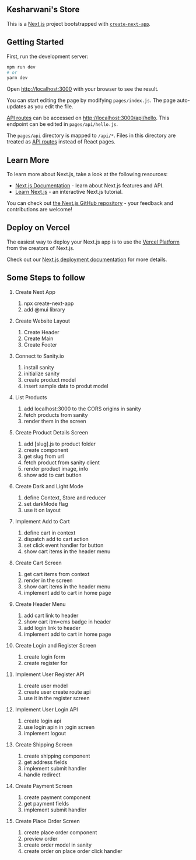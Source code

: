 ## Kesharwani's Store

This is a [Next.js](https://nextjs.org/) project bootstrapped with [`create-next-app`](https://github.com/vercel/next.js/tree/canary/packages/create-next-app).

## Getting Started

First, run the development server:

```bash
npm run dev
# or
yarn dev
```

Open [http://localhost:3000](http://localhost:3000) with your browser to see the result.

You can start editing the page by modifying `pages/index.js`. The page auto-updates as you edit the file.

[API routes](https://nextjs.org/docs/api-routes/introduction) can be accessed on [http://localhost:3000/api/hello](http://localhost:3000/api/hello). This endpoint can be edited in `pages/api/hello.js`.

The `pages/api` directory is mapped to `/api/*`. Files in this directory are treated as [API routes](https://nextjs.org/docs/api-routes/introduction) instead of React pages.

## Learn More

To learn more about Next.js, take a look at the following resources:

- [Next.js Documentation](https://nextjs.org/docs) - learn about Next.js features and API.
- [Learn Next.js](https://nextjs.org/learn) - an interactive Next.js tutorial.

You can check out [the Next.js GitHub repository](https://github.com/vercel/next.js/) - your feedback and contributions are welcome!

## Deploy on Vercel

The easiest way to deploy your Next.js app is to use the [Vercel Platform](https://vercel.com/new?utm_medium=default-template&filter=next.js&utm_source=create-next-app&utm_campaign=create-next-app-readme) from the creators of Next.js.

Check out our [Next.js deployment documentation](https://nextjs.org/docs/deployment) for more details.

## Some Steps to follow

1. Create Next App

   1. npx create-next-app
   2. add @mui library

2. Create Website Layout

   1. Create Header
   2. Create Main
   3. Create Footer

3. Connect to Sanity.io

   1. install sanity
   2. initialize sanity
   3. create product model
   4. insert sample data to produt model

4. List Products

   1. add localhost:3000 to the CORS origins in sanity
   2. fetch products from sanity
   3. render them in the screen

5. Create Product Details Screen

   1. add [slug].js to product folder
   2. create component
   3. get slug from url
   4. fetch product from sanity client
   5. render product image, info
   6. show add to cart button

6. Create Dark and Light Mode

   1. define Context, Store and reducer
   2. set darkMode flag
   3. use it on layout

7. Implement Add to Cart

   1. define cart in context
   2. dispatch add to cart action
   3. set click event handler for button
   4. show cart items in the header menu

8. Create Cart Screen

   1. get cart items from context
   2. render in the screen
   3. show cart items in the header menu
   4. implement add to cart in home page

9. Create Header Menu

   1. add cart link to header
   2. show cart itm=ems badge in header
   3. add login link to header
   4. implement add to cart in home page

10. Create Login and Register Screen

    1. create login form
    2. create register for

11. Implement User Register API

    1. create user model
    2. create user create route api
    3. use it in the register screen

12. Implement User Login API

    1. create login api
    2. use login apin in ;ogin screen
    3. implement logout

13. Create Shipping Screen

    1. create shipping component
    2. get address fields
    3. implement submit handler
    4. handle redirect

14. Create Payment Screen

    1. create payment component
    2. get payment fields
    3. implement submit handler

15. Create Place Order Screen
    1. create place order component
    2. preview order
    3. create order model in sanity
    4. create order on place order click handler
